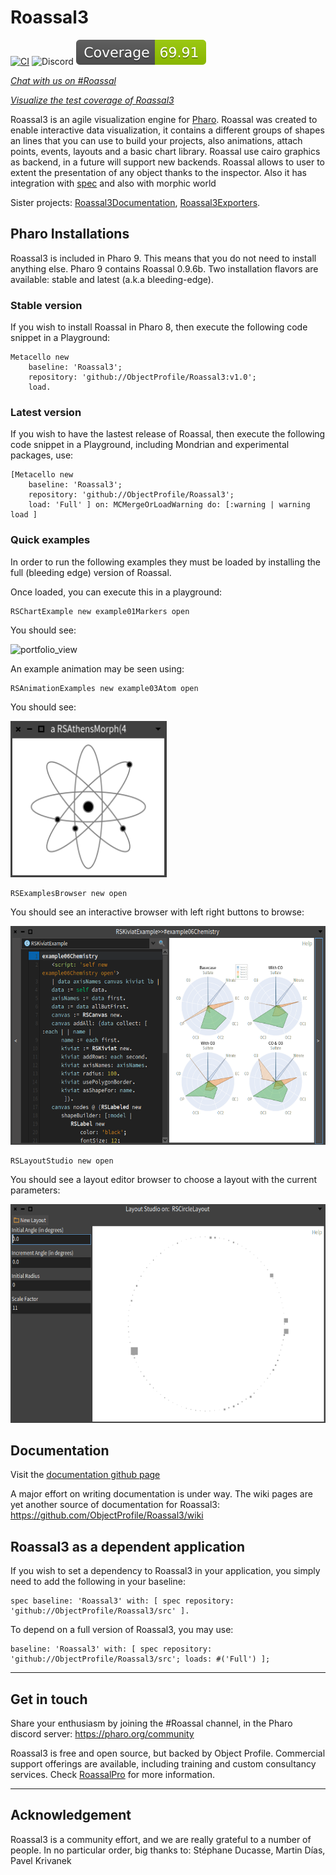 # Roassal3
[![CI](https://github.com/ObjectProfile/Roassal3/actions/workflows/runTests.yml/badge.svg)](https://github.com/ObjectProfile/Roassal3/actions/workflows/runTests.yml)
![Discord](https://img.shields.io/discord/223421264751099906)
[![Coverage](https://raw.githubusercontent.com/ObjectProfile/Roassal3/master/ci_data/coverageBadge.svg)](https://github.com/ObjectProfile/Roassal3/blob/master/ci_data/coverage.png)

[*Chat with us on #Roassal*](https://discord.gg/QewZMZa)

[*Visualize the test coverage of Roassal3*](https://github.com/ObjectProfile/Roassal3/blob/master/ci_data/coverage.png)

<!-- [![SmalltalkCI](https://github.com/ObjectProfile/Roassal3/actions/workflows/main.yml/badge.svg)](https://github.com/ObjectProfile/Roassal3/actions/workflows/main.yml) -->

<!-- [![Coverage Status](https://coveralls.io/repos/github/ObjectProfile/Roassal3/badge.svg?branch=master)](https://coveralls.io/github/ObjectProfile/Roassal3?branch=master) -->

Roassal3 is an agile visualization engine for [Pharo](http://pharo.org). Roassal was created to enable interactive data visualization, it contains a different groups of shapes an lines that you can use to build your projects, also animations, attach points, events, layouts and a basic chart library.
Roassal use cairo graphics as backend, in a future will support new backends.
Roassal allows to user to extent the presentation of any object thanks to the inspector. Also it has integration with [spec](https://github.com/pharo-spec/Spec) and also with morphic world

Sister projects: [Roassal3Documentation](https://github.com/ObjectProfile/Roassal3Documentation), [Roassal3Exporters](https://github.com/ObjectProfile/Roassal3Exporters).

## Pharo Installations
Roassal3 is included in Pharo 9. This means that you do not need to install anything else. Pharo 9 contains Roassal 0.9.6b.
Two installation flavors are available: stable and latest (a.k.a bleeding-edge).

### Stable version
If you wish to install Roassal in Pharo 8, then execute the following code snippet in a Playground:

```Smalltalk
Metacello new
    baseline: 'Roassal3';
    repository: 'github://ObjectProfile/Roassal3:v1.0';
    load.
```

### Latest version
If you wish to have the lastest release of Roassal, then execute the following code snippet in a Playground, including Mondrian and experimental packages, use:

```Smalltalk
[Metacello new
    baseline: 'Roassal3';
    repository: 'github://ObjectProfile/Roassal3';
    load: 'Full' ] on: MCMergeOrLoadWarning do: [:warning | warning load ]
```

### Quick examples
In order to run the following examples they must be loaded by installing the full (bleeding edge) version of Roassal.

Once loaded, you can execute this in a playground:

```Smalltalk
RSChartExample new example01Markers open
```

You should see:

<img width="250" height="250" alt="portfolio_view" src="https://user-images.githubusercontent.com/10532890/84400888-9afc6180-abd0-11ea-8258-4bbcbee7bd15.png">


An example animation may be seen using:

```Smalltalk
RSAnimationExamples new example03Atom open
```
You should see:

<img width="250" height="250" alt="atom" src="https://github.com/ObjectProfile/Roassal3/raw/master/images/example03atom.gif?raw=true">

```Smalltalk
RSExamplesBrowser new open
```
You should see an interactive browser with left right buttons to browse:

<img height="350" alt="exampleBrowser" src="https://github.com/ObjectProfile/Roassal3/raw/master/images/exampleBrowser.png?raw=true">

```Smalltalk
RSLayoutStudio new open
```
You should see a layout editor browser to choose a layout with the current parameters:

<img height="350" alt="layoutStudio" src="https://github.com/ObjectProfile/Roassal3/raw/master/images/layoutStudio.png?raw=true">

## Documentation

Visit the [documentation github page](https://github.com/ObjectProfile/Roassal3Documentation)

A major effort on writing documentation is under way. The wiki pages are yet another source of documentation for Roassal3: https://github.com/ObjectProfile/Roassal3/wiki

## Roassal3 as a dependent application
If you wish to set a dependency to Roassal3 in your application, you simply need to add the following in your baseline:

```Smalltalk
spec baseline: 'Roassal3' with: [ spec repository: 'github://ObjectProfile/Roassal3/src' ].
```

To depend on a full version of Roassal3, you may use:

```Smalltalk
baseline: 'Roassal3' with: [ spec repository: 'github://ObjectProfile/Roassal3/src'; loads: #('Full') ];
```
_____
## Get in touch
Share your enthusiasm by joining the #Roassal channel, in the Pharo discord server: https://pharo.org/community

Roassal3 is free and open source, but backed by Object Profile. Commercial support offerings are available, including training and custom consultancy services. Check [RoassalPro](https://github.com/ObjectProfile/Roassal3Documentation/blob/6bbc6a4cb36914e1f79b3a038c32984673a1384f/documentation/RoassalPro.md) for more information.
_____
## Acknowledgement

Roassal3 is a community effort, and we are really grateful to a number of people. In no particular order, big thanks to:
Stéphane Ducasse, Martin Días, Pavel Krivanek
